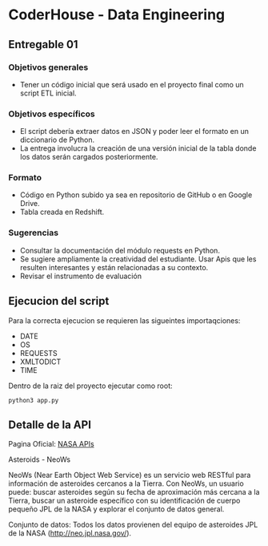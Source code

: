# CoderHouse - Data Engineering

## Entregable 01

### Objetivos generales
- Tener un código inicial que será usado en el proyecto final como un script ETL inicial.

### Objetivos específicos
- El script debería extraer datos en JSON y poder leer el formato en un diccionario de Python.
- La entrega involucra la creación de una versión inicial de la tabla donde los datos serán cargados posteriormente.

### Formato
- Código en Python subido ya sea en repositorio de GitHub o en Google Drive.
- Tabla creada en Redshift.

### Sugerencias
- Consultar la documentación del módulo requests en Python.
- Se sugiere ampliamente la creatividad del estudiante. Usar Apis que les resulten interesantes y están relacionadas a su contexto.
- Revisar el instrumento de evaluación

## Ejecucion del script
Para la correcta ejecucion se requieren las sigueintes importaqciones:
- DATE
- OS
- REQUESTS
- XMLTODICT
- TIME

Dentro de la raiz del proyecto ejecutar como root:
~~~
python3 app.py
~~~

## Detalle de la API

Pagina Oficial: [NASA APIs](https://api.nasa.gov/)

Asteroids - NeoWs

NeoWs (Near Earth Object Web Service) es un servicio web RESTful para información de asteroides cercanos a la Tierra. Con NeoWs, un usuario puede: buscar asteroides según su fecha de aproximación más cercana a la Tierra, buscar un asteroide específico con su identificación de cuerpo pequeño JPL de la NASA y explorar el conjunto de datos general.

Conjunto de datos: Todos los datos provienen del equipo de asteroides JPL de la NASA (http://neo.jpl.nasa.gov/).


